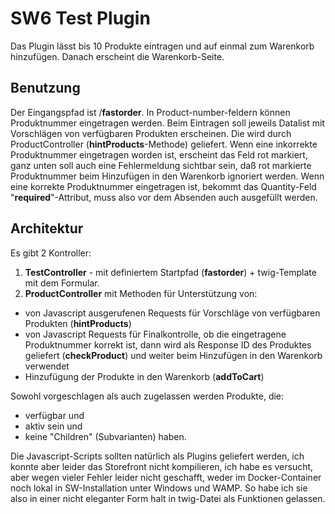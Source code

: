 # SW6 Test Plugin
Das Plugin lässt bis 10 Produkte eintragen und auf einmal zum Warenkorb hinzufügen. Danach erscheint die Warenkorb-Seite.

## Benutzung
Der Eingangspfad ist /**fastorder**.
In Product-number-feldern können Produktnummer eingetragen werden. Beim Eintragen soll jeweils Datalist mit Vorschlägen von verfügbaren Produkten erscheinen. Die wird durch ProductController (**hintProducts**-Methode) geliefert.
Wenn eine inkorrekte Produktnummer eingetragen worden ist, erscheint das Feld rot markiert, ganz unten soll auch eine Fehlermeldung sichtbar sein, daß rot markierte Produktnummer beim Hinzufügen in den Warenkorb ignoriert werden.
Wenn eine korrekte Produktnummer eingetragen ist, bekommt das Quantity-Feld "**required**"-Attribut, muss also vor dem Absenden auch ausgefüllt werden.
## Architektur
Es gibt 2 Kontroller:
1. **TestController** - mit definiertem Startpfad (**fastorder**) + twig-Template mit dem Formular.
2. **ProductController** mit Methoden für Unterstützung von:
- von Javascript ausgerufenen Requests für Vorschläge von verfügbaren Produkten (**hintProducts**)
- von Javascript Requests für Finalkontrolle, ob die eingetragene Produktnummer korrekt ist, dann wird als Response ID des Produktes geliefert (**checkProduct**) und weiter beim Hinzufügen in den Warenkorb verwendet
- Hinzufügung der Produkte in den Warenkorb (**addToCart**)

Sowohl vorgeschlagen als auch zugelassen werden Produkte, die:
- verfügbar und
- aktiv sein und 
- keine "Children" (Subvarianten) haben.

Die Javascript-Scripts sollten natürlich als Plugins geliefert werden, ich konnte aber leider das Storefront nicht kompilieren, ich habe es versucht, aber wegen vieler Fehler leider nicht geschafft, weder im Docker-Container noch lokal in SW-Installation unter Windows und WAMP. So habe ich sie also in einer nicht eleganter Form halt in twig-Datei als Funktionen gelassen.
